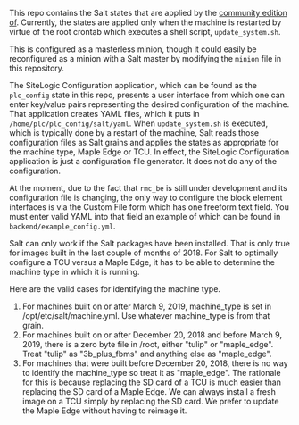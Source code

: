 This repo contains the Salt states that are applied by the [community edition of](https://www.saltstack.com/resources/community/). Currently, the states are applied only when the machine is restarted by virtue of the root crontab which executes a shell script, `update_system.sh`.

This is configured as a masterless minion, though it could easily be reconfigured as a minion with a Salt master by modifying the `minion` file in this repository.

The SiteLogic Configuration application, which can be found as the `plc_config` state in this repo, presents a user interface from which one can enter key/value pairs representing the desired configuration of the machine. That application creates YAML files, which it puts in `/home/plc/plc_config/salt/yaml`. When `update_system.sh` is executed, which is typically done by a restart of the machine, Salt reads those configuration files as Salt grains and applies the states as appropriate for the machine type, Maple Edge or TCU. In effect, the SiteLogic Configuration application is just a configuration file generator. It does not do any of the configuration.

At the moment, due to the fact that `rmc_be` is still under development and its configuration file is changing, the only way to configure the block element interfaces is via the Custom File form which has one freeform text field. You must enter valid YAML into that field an example of which can be found in `backend/example_config.yml`.

Salt can only work if the Salt packages have been installed. That is only true for images built in the last couple of months of 2018. For Salt to optimally configure a TCU versus a Maple Edge, it has to be able to determine the machine type in which it is running.

Here are the valid cases for identifying the machine type.

1. For machines built on or after March 9, 2019, machine_type is set in /opt/etc/salt/machine.yml. Use whatever machine_type is from that grain.
2. For machines built on or after December 20, 2018 and before March 9, 2019, there is a zero byte file in /root, either "tulip" or "maple_edge". Treat "tulip" as "3b_plus_fbms" and anything else as "maple_edge".
3. For machines that were built before December 20, 2018, there is no way to identify the machine_type so treat it as "maple_edge". The rationale for this is because replacing the SD card of a TCU is much easier than replacing the SD card of a Maple Edge. We can always install a fresh image on a TCU simply by replacing the SD card. We prefer to update the Maple Edge without having to reimage it.